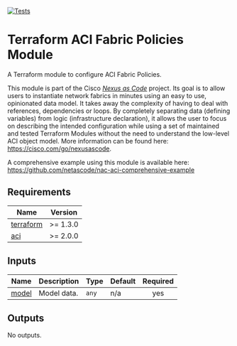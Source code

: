 <!-- BEGIN_TF_DOCS -->
[![Tests](https://github.com/netascode/terraform-aci-nac-fabric-policies/actions/workflows/test.yml/badge.svg)](https://github.com/netascode/terraform-aci-nac-fabric-policies/actions/workflows/test.yml)

# Terraform ACI Fabric Policies Module

A Terraform module to configure ACI Fabric Policies.

This module is part of the Cisco [*Nexus as Code*](https://cisco.com/go/nexusascode) project. Its goal is to allow users to instantiate network fabrics in minutes using an easy to use, opinionated data model. It takes away the complexity of having to deal with references, dependencies or loops. By completely separating data (defining variables) from logic (infrastructure declaration), it allows the user to focus on describing the intended configuration while using a set of maintained and tested Terraform Modules without the need to understand the low-level ACI object model. More information can be found here: https://cisco.com/go/nexusascode.

A comprehensive example using this module is available here: https://github.com/netascode/nac-aci-comprehensive-example

## Requirements

| Name | Version |
|------|---------|
| <a name="requirement_terraform"></a> [terraform](#requirement\_terraform) | >= 1.3.0 |
| <a name="requirement_aci"></a> [aci](#requirement\_aci) | >= 2.0.0 |

## Inputs

| Name | Description | Type | Default | Required |
|------|-------------|------|---------|:--------:|
| <a name="input_model"></a> [model](#input\_model) | Model data. | `any` | n/a | yes |

## Outputs

No outputs.
<!-- END_TF_DOCS -->